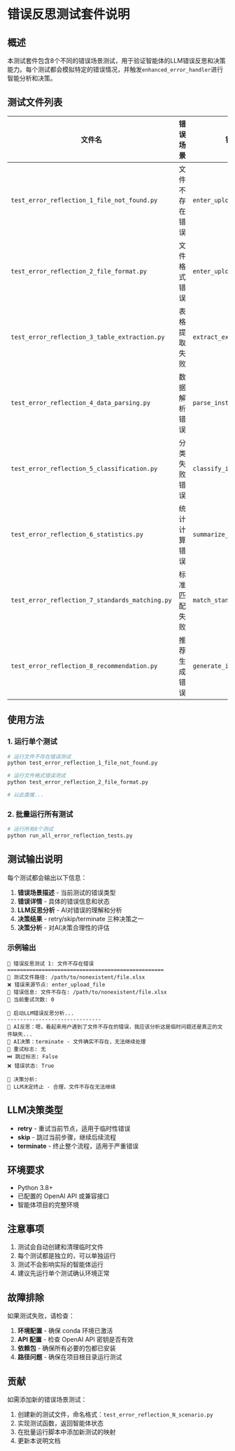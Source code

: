 # 错误反思测试套件说明

## 概述

本测试套件包含8个不同的错误场景测试，用于验证智能体的LLM错误反思和决策能力。每个测试都会模拟特定的错误情况，并触发`enhanced_error_handler`进行智能分析和决策。

## 测试文件列表

| 文件名 | 错误场景 | 错误节点 | 预期决策 |
|--------|----------|----------|----------|
| `test_error_reflection_1_file_not_found.py` | 文件不存在错误 | `enter_upload_file` | retry/terminate |
| `test_error_reflection_2_file_format.py` | 文件格式错误 | `enter_upload_file` | terminate |
| `test_error_reflection_3_table_extraction.py` | 表格提取失败 | `extract_excel_tables` | retry/terminate |
| `test_error_reflection_4_data_parsing.py` | 数据解析错误 | `parse_instrument_table` | skip/terminate |
| `test_error_reflection_5_classification.py` | 分类失败错误 | `classify_instrument_type` | retry/skip |
| `test_error_reflection_6_statistics.py` | 统计计算错误 | `summarize_statistics` | retry/skip |
| `test_error_reflection_7_standards_matching.py` | 标准匹配失败 | `match_standard_clause` | skip/retry |
| `test_error_reflection_8_recommendation.py` | 推荐生成错误 | `generate_installation_reco` | retry/skip |

## 使用方法

### 1. 运行单个测试

```bash
# 运行文件不存在错误测试
python test_error_reflection_1_file_not_found.py

# 运行文件格式错误测试
python test_error_reflection_2_file_format.py

# 以此类推...
```

### 2. 批量运行所有测试

```bash
# 运行所有8个测试
python run_all_error_reflection_tests.py
```

## 测试输出说明

每个测试都会输出以下信息：

1. **错误场景描述** - 当前测试的错误类型
2. **错误详情** - 具体的错误信息和状态
3. **LLM反思分析** - AI对错误的理解和分析
4. **决策结果** - retry/skip/terminate 三种决策之一
5. **决策分析** - 对AI决策合理性的评估

### 示例输出

```
🧪 错误反思测试 1: 文件不存在错误
==================================================
📁 测试文件路径: /path/to/nonexistent/file.xlsx
❌ 错误来源节点: enter_upload_file
💬 错误信息: 文件不存在: /path/to/nonexistent/file.xlsx
🔢 当前重试次数: 0

🤖 启动LLM错误反思分析...
------------------------------
💭 AI反思：嗯，看起来用户遇到了文件不存在的错误，我应该分析这是临时问题还是真正的文件缺失...
🎯 AI决策：terminate - 文件确实不存在，无法继续处理
🔄 重试标志: 无
⏭️ 跳过标志: False
❌ 错误状态: True

📝 决策分析:
🛑 LLM决定终止 - 合理，文件不存在无法继续
```

## LLM决策类型

- **retry** - 重试当前节点，适用于临时性错误
- **skip** - 跳过当前步骤，继续后续流程
- **terminate** - 终止整个流程，适用于严重错误

## 环境要求

- Python 3.8+
- 已配置的 OpenAI API 或兼容接口
- 智能体项目的完整环境

## 注意事项

1. 测试会自动创建和清理临时文件
2. 每个测试都是独立的，可以单独运行
3. 测试不会影响实际的智能体运行
4. 建议先运行单个测试确认环境正常

## 故障排除

如果测试失败，请检查：

1. **环境配置** - 确保 conda 环境已激活
2. **API 配置** - 检查 OpenAI API 密钥是否有效
3. **依赖包** - 确保所有必要的包都已安装
4. **路径问题** - 确保在项目根目录运行测试

## 贡献

如需添加新的错误场景测试：

1. 创建新的测试文件，命名格式：`test_error_reflection_N_scenario.py`
2. 实现测试函数，返回智能体状态
3. 在批量运行脚本中添加新测试的映射
4. 更新本说明文档 